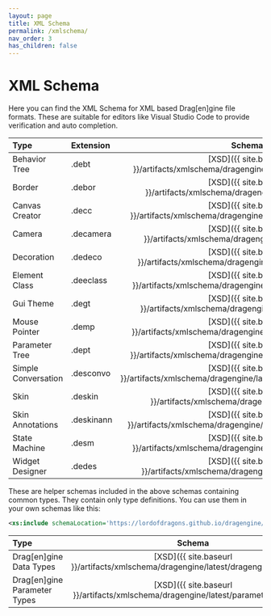 ```yaml
---
layout: page
title: XML Schema
permalink: /xmlschema/
nav_order: 3
has_children: false
---
```


# XML Schema

Here you can find the XML Schema for XML based Drag[en]gine file formats.
These are suitable for editors like Visual Studio Code to provide verification and auto completion.

| Type | Extension | Schema | Documentation |
| :--- | :--- | :---: | :---: |
| Behavior Tree | .debt | [XSD]({{ site.baseurl }}/artifacts/xmlschema/dragengine/latest/behaviorTree.xsd) | [Wiki](https://developer.dragondreams.ch/wiki/doku.php/dragengine:modules:dragonscript:behaviortrees) |
| Border | .debor | [XSD]({{ site.baseurl }}/artifacts/xmlschema/dragengine/latest/border.xsd) | [Wiki](https://developer.dragondreams.ch/wiki/doku.php/dragengine:modules:dragonscript:xmlguitheme:borderfactory) |
| Canvas Creator | .decc | [XSD]({{ site.baseurl }}/artifacts/xmlschema/dragengine/latest/canvasCreator.xsd) | [Wiki](https://developer.dragondreams.ch/wiki/doku.php/dragengine:modules:dragonscript:canvascreators) |
| Camera | .decamera | [XSD]({{ site.baseurl }}/artifacts/xmlschema/dragengine/latest/camera.xsd) | [Wiki](https://developer.dragondreams.ch/wiki/doku.php/dragengine:modules:dragonscript:behavior_camera?s[]=ecbehaviorcamera) |
| Decoration | .dedeco | [XSD]({{ site.baseurl }}/artifacts/xmlschema/dragengine/latest/decoration.xsd) | [Wiki](https://developer.dragondreams.ch/wiki/doku.php/dragengine:modules:dragonscript:xmlguitheme:decoration) |
| Element Class | .deeclass | [XSD]({{ site.baseurl }}/artifacts/xmlschema/dragengine/latest/elementClass.xsd) | [Wiki](https://developer.dragondreams.ch/wiki/doku.php/dragengine:modules:dragonscript:behavior_elements#xml_element_classes) |
| Gui Theme | .degt | [XSD]({{ site.baseurl }}/artifacts/xmlschema/dragengine/latest/guitheme.xsd) | [Wiki](https://developer.dragondreams.ch/wiki/doku.php/dragengine:modules:dragonscript:xmlguitheme:guitheme) |
| Mouse Pointer | .demp | [XSD]({{ site.baseurl }}/artifacts/xmlschema/dragengine/latest/mousePointer.xsd) | [Wiki](https://developer.dragondreams.ch/wiki/doku.php/dragengine:modules:dragonscript:xmlguitheme:mousepointer) |
| Parameter Tree | .dept | [XSD]({{ site.baseurl }}/artifacts/xmlschema/dragengine/latest/parameterTree.xsd) | |
| Simple Conversation | .desconvo | [XSD]({{ site.baseurl }}/artifacts/xmlschema/dragengine/latest/simpleConversation.xsd) | [Wiki](https://developer.dragondreams.ch/wiki/doku.php/dragengine:modules:dragonscript:simpleconversation) |
| Skin | .deskin | [XSD]({{ site.baseurl }}/artifacts/xmlschema/dragengine/latest/skin.xsd) | [Wiki](https://developer.dragondreams.ch/wiki/doku.php/gamedev:deigde:editors:skin?s[]=skin) |
| Skin Annotations | .deskinann | [XSD]({{ site.baseurl }}/artifacts/xmlschema/dragengine/latest/skinAnnotations.xsd) |
| State Machine | .desm | [XSD]({{ site.baseurl }}/artifacts/xmlschema/dragengine/latest/stateMachine.xsd) | [Wiki](https://developer.dragondreams.ch/wiki/doku.php/dragengine:modules:dragonscript:statemachines) |
| Widget Designer | .dedes | [XSD]({{ site.baseurl }}/artifacts/xmlschema/dragengine/latest/designer.xsd) | [Wiki](https://developer.dragondreams.ch/wiki/doku.php/dragengine:modules:dragonscript:xmlguitheme:widgetdesigner) |

These are helper schemas included in the above schemas containing common types. They contain only type definitions. You can use them in your own schemas like this:
```xml
<xs:include schemaLocation='https://lordofdragons.github.io/dragengine/artifacts/xmlschema/dragengine/latest/dragengineTypes.xsd'/>
```

| Type | Schema |
| :--- | :---: |
| Drag[en]gine Data Types | [XSD]({{ site.baseurl }}/artifacts/xmlschema/dragengine/latest/dragengineTypes.xsd) |
| Drag[en]gine Parameter Types | [XSD]({{ site.baseurl }}/artifacts/xmlschema/dragengine/latest/parameterTypes.xsd) |
